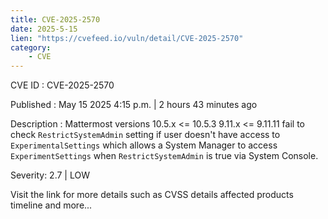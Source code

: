 ```yaml
---
title: CVE-2025-2570
date: 2025-5-15
lien: "https://cvefeed.io/vuln/detail/CVE-2025-2570"
category:
    - CVE
---
```


CVE ID : CVE-2025-2570

Published :  May 15
2025
4:15 p.m. | 2 hours
43 minutes ago

Description : Mattermost versions 10.5.x <= 10.5.3
9.11.x <= 9.11.11 fail to check `RestrictSystemAdmin` setting if user doesn't have access to `ExperimentalSettings` which allows a System Manager to access `ExperimentSettings` when `RestrictSystemAdmin` is true via System Console.

Severity: 2.7 | LOW

Visit the link for more details
such as CVSS details
affected products
timeline
and more...
